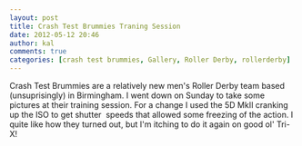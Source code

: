 ```yaml
---
layout: post
title: Crash Test Brummies Traning Session
date: 2012-05-12 20:46
author: kal
comments: true
categories: [crash test brummies, Gallery, Roller Derby, rollerderby]
---
```

Crash Test Brummies are a relatively new men's Roller Derby team based (unsuprisingly) in Birmingham. I went down on Sunday to take some pictures at their training session. For a change I used the 5D MkII cranking up the ISO to get shutter  speeds that allowed some freezing of the action. I quite like how they turned out, but I'm itching to do it again on good ol' Tri-X!

&nbsp;
